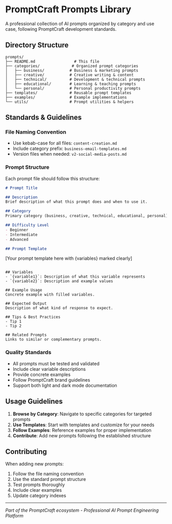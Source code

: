 # PromptCraft Prompts Library

A professional collection of AI prompts organized by category and use case, following PromptCraft development standards.

## Directory Structure

```
prompts/
├── README.md                 # This file
├── categories/              # Organized prompt categories
│   ├── business/           # Business & marketing prompts
│   ├── creative/           # Creative writing & content
│   ├── technical/          # Development & technical prompts
│   ├── educational/        # Learning & teaching prompts
│   └── personal/           # Personal productivity prompts
├── templates/              # Reusable prompt templates
├── examples/               # Example implementations
└── utils/                  # Prompt utilities & helpers
```

## Standards & Guidelines

### File Naming Convention
- Use kebab-case for all files: `content-creation.md`
- Include category prefix: `business-email-templates.md`
- Version files when needed: `v2-social-media-posts.md`

### Prompt Structure
Each prompt file should follow this structure:

```markdown
# Prompt Title

## Description
Brief description of what this prompt does and when to use it.

## Category
Primary category (business, creative, technical, educational, personal)

## Difficulty Level
- Beginner
- Intermediate  
- Advanced

## Prompt Template
```
[Your prompt template here with {variables} marked clearly]
```

## Variables
- `{variable1}`: Description of what this variable represents
- `{variable2}`: Description and example values

## Example Usage
Concrete example with filled variables.

## Expected Output
Description of what kind of response to expect.

## Tips & Best Practices
- Tip 1
- Tip 2

## Related Prompts
Links to similar or complementary prompts.
```

### Quality Standards
- All prompts must be tested and validated
- Include clear variable descriptions
- Provide concrete examples
- Follow PromptCraft brand guidelines
- Support both light and dark mode documentation

## Usage Guidelines

1. **Browse by Category**: Navigate to specific categories for targeted prompts
2. **Use Templates**: Start with templates and customize for your needs  
3. **Follow Examples**: Reference examples for proper implementation
4. **Contribute**: Add new prompts following the established structure

## Contributing

When adding new prompts:
1. Follow the file naming convention
2. Use the standard prompt structure
3. Test prompts thoroughly
4. Include clear examples
5. Update category indexes

---

*Part of the PromptCraft ecosystem - Professional AI Prompt Engineering Platform*
